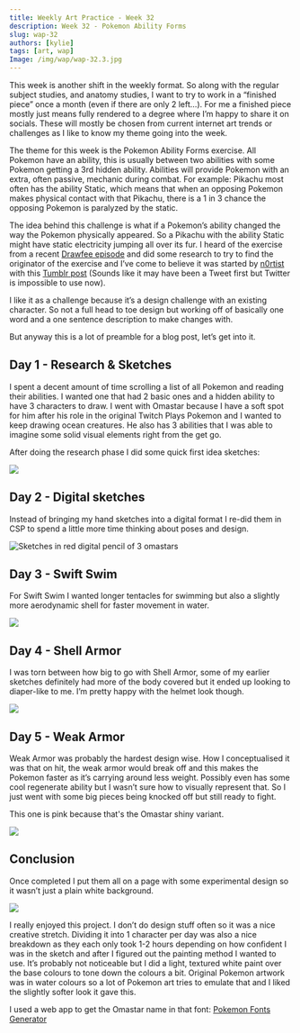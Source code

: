 ```yaml
---
title: Weekly Art Practice - Week 32
description: Week 32 - Pokemon Ability Forms
slug: wap-32
authors: [kylie]
tags: [art, wap]
Image: /img/wap/wap-32.3.jpg
---
```


This week is another shift in the weekly format. So along with the regular subject studies, and anatomy studies, I want to try to work in a “finished piece” once a month (even if there are only 2 left…). For me a finished piece mostly just means fully rendered to a degree where I’m happy to share it on socials. These will mostly be chosen from current internet art trends or challenges as I like to know my theme going into the week.

The theme for this week is the Pokemon Ability Forms exercise. All Pokemon have an ability, this is usually between two abilities with some Pokemon getting a 3rd hidden ability. Abilities will provide Pokemon with an extra, often passive, mechanic during combat. For example: Pikachu most often has the ability Static, which means that when an opposing Pokemon makes physical contact with that Pikachu, there is a 1 in 3 chance the opposing Pokemon is paralyzed by the static.

The idea behind this challenge is what if a Pokemon’s ability changed the way the Pokemon physically appeared. So a Pikachu with the ability Static might have static electricity jumping all over its fur. I heard of the exercise from a recent [Drawfee episode](https://www.youtube.com/watch?v=XAskhVaGu4Y) and did some research to try to find the originator of the exercise and I’ve come to believe it was started by [n0rtist](https://www.tumblr.com/n0rtist) with this [Tumblr post](https://n0rtist.tumblr.com/post/752603925067268096/what-if-abilities-changed-the-appearance-of-a) (Sounds like it may have been a Tweet first but Twitter is impossible to use now).

I like it as a challenge because it’s a design challenge with an existing character. So not a full head to toe design but working off of basically one word and a one sentence description to make changes with.

But anyway this is a lot of preamble for a blog post, let’s get into it.

## Day 1 - Research & Sketches

I spent a decent amount of time scrolling a list of all Pokemon and reading their abilities. I wanted one that had 2 basic ones and a hidden ability to have 3 characters to draw. I went with Omastar because I have a soft spot for him after his role in the original Twitch Plays Pokemon and I wanted to keep drawing ocean creatures. He also has 3 abilities that I was able to imagine some solid visual elements right from the get go.

After doing the research phase I did some quick first idea sketches:

![](/img/wap/wap-32.1.jpg)

<!--truncate-->

## Day 2 - Digital sketches

Instead of bringing my hand sketches into a digital format I re-did them in CSP to spend a little more time thinking about poses and design.

![Sketches in red digital pencil of 3 omastars](/img/wap/wap-32.2.jpg)

## Day 3 - Swift Swim

For Swift Swim I wanted longer tentacles for swimming but also a slightly more aerodynamic shell for faster movement in water.

![](/img/wap/wap-32.3.jpg)

## Day 4 - Shell Armor

I was torn between how big to go with Shell Armor, some of my earlier sketches definitely had more of the body covered but it ended up looking to diaper-like to me. I’m pretty happy with the helmet look though.

![](/img/wap/wap-32.4.jpg)


## Day 5 - Weak Armor

Weak Armor was probably the hardest design wise. How I conceptualised it was that on hit, the weak armor would break off and this makes the Pokemon faster as it’s carrying around less weight. Possibly even has some cool regenerate ability but I wasn’t sure how to visually represent that. So I just went with some big pieces being knocked off but still ready to fight.

This one is pink because that's the Omastar shiny variant.

![](/img/wap/wap-32.5.jpg)


## Conclusion

Once completed I put them all on a page with some experimental design so it wasn’t just a plain white background.

![](/img/omastar-abilityforms.jpg)

I really enjoyed this project. I don’t do design stuff often so it was a nice creative stretch. Dividing it into 1 character per day was also a nice breakdown as they each only took 1-2 hours depending on how confident I was in the sketch and after I figured out the painting method I wanted to use. It’s probably not noticeable but I did a light, textured white paint over the base colours to tone down the colours a bit. Original Pokemon artwork was in water colours so a lot of Pokemon art tries to emulate that and I liked the slightly softer look it gave this.

I used a web app to get the Omastar name in that font: [Pokemon Fonts Generator](https://pokemon-fonts-generator.netlify.app/)
